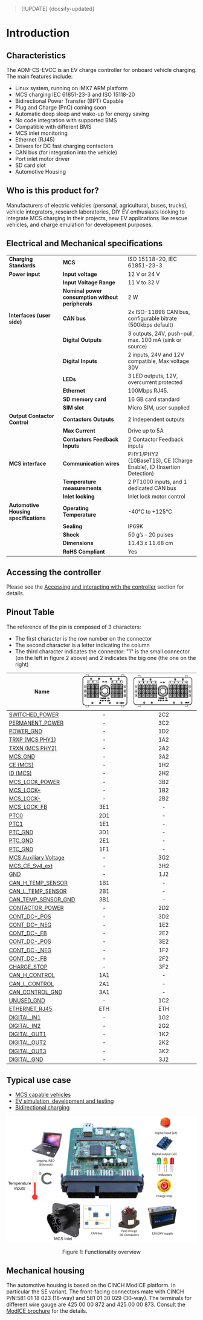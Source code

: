 > [!UPDATE] {docsify-updated}
# Introduction

## Characteristics

The ADM-CS-EVCC is an EV charge controller for onboard vehicle charging. The main features include:
- Linux system, running on iMX7 ARM platform
- MCS charging IEC 61851-23-3 and ISO 15118-20
- Bidirectional Power Transfer (BPT) Capable
- Plug and Charge (PnC) coming soon
- Automatic deep sleep and wake-up for energy saving
- No code integration with supported BMS
- Compatible with different BMS
- MCS inlet monitoring
- Ethernet (RJ45)
- Drivers for DC fast charging contactors
- CAN bus (for integration into the vehicle)
- Port inlet motor driver
- SD card slot
- Automotive Housing

## Who is this product for?

Manufacturers of electric vehicles (personal, agricultural, buses, trucks), vehicle integrators,
research laboratories, DIY EV enthusiasts looking to integrate MCS charging in their projects,
new EV applications like rescue vehicles, and charge emulation for development purposes.


## Electrical and Mechanical specifications
|       |                                            |                         |
|-----------------------------|-------------------------------------------------|----------------------------------------------------|
| **Charging Standards**      | **MCS**                                          | ISO 15118-20, IEC 61851-23-3                      |
| **Power input**             | **Input voltage**                                | 12 V or 24 V                                      |
|                             | **Input Voltage Range**                          | 11 V to 32 V                                      |
|                             | **Nominal power consumption without peripherals**| 2 W                                               |
| **Interfaces (user side)**  | **CAN bus**                                      | 2x ISO-11898 CAN bus, configurable bitrate (500kbps default)|
|                             | **Digital Outputs**                              | 3 outputs, 24V, push-pull, max. 100 mA (sink or source)|
|                             | **Digital Inputs**                               | 2 inputs, 24V and 12V compatible, Max voltage 30V |
|                             | **LEDs**                                         | 3 LED outputs, 12V, overcurrent protected         |
|                             | **Ethernet**                                     | 100Mbps RJ45.                                     |
|                             | **SD memory card**                               | 16 GB card standard                               |
|                             | **SIM slot**                                     | Micro SIM, user supplied                          |
| **Output Contactor Control**| **Contactors Outputs**                           | 2 Independent outputs                             |
|                             | **Max Current**                                  | Drive up to 5A                                    |
|                             | **Contactors Feedback Inputs**                   | 2 Contactor Feedback inputs                       |
| **MCS interface**           | **Communication wires**                          | PHY1/PHY2 (10BaseT1S), CE (Charge Enable), ID (Insertion Detection)          |
|                             | **Temperature measurements**                     | 2 PT1000 inputs, and 1 dedicated CAN bus          |
|                             | **Inlet locking**                                | Inlet lock motor control                          |
| **Automotive Housing specifications**| **Operating Temperature**               | -40°C to +125°C                                   |
|                             | **Sealing**                                      | IP69K                                             |
|                             | **Shock**                                        | 50 g’s – 20 pulses                                |
|                             | **Dimensions**                                   | 11.43 x 11.68 cm                                  |
|                             | **RoHS Compliant**                               | Yes                                               |

## Accessing the controller

Please see the [Accessing and interacting with the controller](charge-controllers/advantics_os/connecting.md) section for details.

## Pinout Table
The reference of the pin is composed of 3 characters:

- The first character is the row number on the connector
- The second character is a letter indicating the column 
- The third character indicates the connector: "1" is the small connector (on the left in figure 2 above) and 2 indicates the big one (the one on the right)

| Name | ![connector 1](images/PEV_connector1.png "connector 1") | ![connector 2](images/PEV_connector2.png "connector 2") |
|------|----|--------|
| [SWITCHED_POWER](#Power_input) | <center> - | <center> 2C2 |
| [PERMANENT_POWER](#Power_input) | <center> - | <center> 3C2 |
| [POWER_GND](#Power_input) | <center> - | <center> 1D2 |
| [TRXP (MCS PHY1)](#MCS_Interface) | <center> - | <center> 1A2 |
| [TRXN (MCS PHY2)](#MCS_Interface) | <center> - | <center> 2A2 |
| [MCS_GND](#MCS_Interface) | <center> - | <center> 3A2 |
| [CE (MCS)](#MCS_Interface) | <center> - | <center> 1H2 |
| [ID (MCS)](#MCS_Interface) | <center> - | <center> 2H2 |
| [MCS_LOCK_POWER](#MCS_Interface) | <center> - | <center> 3B2 |
| [MCS_LOCK+](#MCS_Interface) | <center> - | <center> 1B2 |
| [MCS_LOCK-](#MCS_Interface) | <center> - | <center> 2B2 |
| [MCS_LOCK_FB](#MCS_Interface) | <center> 3E1 | <center> - |
| [PTC0](#Temperature_monitoring) | <center>  2D1 | <center> - |
| [PTC1](#Temperature_monitoring) | <center>  1E1 | <center> - |
| [PTC_GND](#Temperature_monitoring) | <center>  3D1 | <center> - |
| [PTC_GND](#Temperature_monitoring) | <center>  2E1 | <center> - |
| [PTC_GND](#Temperature_monitoring) | <center>  1F1 | <center> - |
| [MCS Auxiliary Voltage](#MCS_Interface) | <center> - | <center> 3G2 |
| [MCS_CE_Sv4_ext](#MCS_Interface) | <center> - | <center> 3H2 |
| [GND](#MCS_Interface) | <center> - | <center> 1J2 |
| [CAN_H_TEMP_SENSOR](#MCS_Interface) | <center>  1B1 | <center> - |
| [CAN_L_TEMP_SENSOR](#MCS_Interface) | <center>  2B1 | <center> - |
| [CAN_TEMP_SENSOR_GND](#MCS_Interface) | <center>  3B1 | <center> - |
| [CONTACTOR_POWER](#DC_fast_charge_contactors_control) | <center> - | <center> 2D2 |
| [CONT_DC+_POS](#DC_fast_charge_contactors_control) | <center> - | <center> 3D2 |
| [CONT_DC+_NEG](#DC_fast_charge_contactors_control) | <center> - | <center> 1E2 |
| [CONT_DC+_FB](#DC_fast_charge_contactors_control) | <center> - | <center> 2E2 |
| [CONT_DC-_POS](#DC_fast_charge_contactors_control) | <center> - | <center> 3E2 |
| [CONT_DC-_NEG](#DC_fast_charge_contactors_control) | <center> - | <center> 1F2 |
| [CONT_DC-_FB](#DC_fast_charge_contactors_control) | <center> - | <center> 2F2 |
| [CHARGE_STOP](#Vehicle_CAN_bus) | <center> - | <center> 3F2 |
| [CAN_H_CONTROL](#Vehicle_CAN_bus) | <center>  1A1 | <center> - |
| [CAN_L_CONTROL](#Vehicle_CAN_bus) | <center>  2A1 | <center> - |
| [CAN_CONTROL_GND](#Vehicle_CAN_bus) | <center>  3A1 | <center> - |
| [UNUSED_GND](#Vehicle_CAN_bus) | <center> - | <center> 1C2 |
| [ETHERNET_RJ45](#Ethernet) | <center>  ETH | <center> ETH |
| [DIGITAL_IN1](#Digital_inputs_and_outputs) | <center> - | <center> 1G2 |
| [DIGITAL_IN2](#Digital_inputs_and_outputs) | <center> - | <center> 2G2 |
| [DIGITAL_OUT1](#Digital_inputs_and_outputs) | <center> - | <center> 1K2 |
| [DIGITAL_OUT2](#Digital_inputs_and_outputs) | <center> - | <center> 2K2 |
| [DIGITAL_OUT3](#Digital_inputs_and_outputs) | <center> - | <center> 3K2 |
| [DIGITAL_GND](#Digital_inputs_and_outputs) | <center> - | <center> 3J2 |

## Typical use case

- [MCS capable vehicles](https://advantics.fr/industries/megawatt-charging/)
- [EV  simulation, development and testing](https://advantics.fr/applications/emobility/eol-tester-ev-fast-charger/)
- [Bidirectional charging](https://advantics.fr/applications/emobility/bidirectional-charging/)

<div class="bigger-1000">

![Functionality overview](images/mevc_functionalities_overview.png "Functionality overview")
</div>
<figcaption style="text-align: center">Figure 1: Functionality overview</figcaption>

## Mechanical housing

The automotive housing is based on the CINCH ModICE platform. In particular the SE variant. The front-facing connectors mate with CINCH P/N:581 01 18 023 (18-way) and 581 01 30 029 (30-way). The terminals for different wire gauge are 425 00 00 872 and 425 00 00 873. Consult the [ModICE brochure](https://www.belfuse.com/product/part-details?partn=5810130043) for the details.
